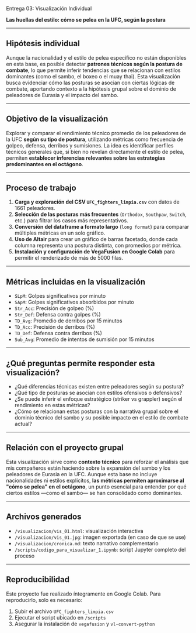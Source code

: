 Entrega 03: Visualización Individual

**Las huellas del estilo: cómo se pelea en la UFC, según la postura**

---

## Hipótesis individual

Aunque la nacionalidad y el estilo de pelea específico no están disponibles en esta base, es posible detectar **patrones técnicos según la postura de combate**, lo que permite inferir tendencias que se relacionan con estilos dominantes (como el sambo, el boxeo o el muay thai). Esta visualización busca evidenciar cómo las posturas se asocian con ciertas lógicas de combate, aportando contexto a la hipótesis grupal sobre el dominio de peleadores de Eurasia y el impacto del sambo.

---

## Objetivo de la visualización

Explorar y comparar el rendimiento técnico promedio de los peleadores de la UFC **según su tipo de postura**, utilizando métricas como frecuencia de golpeo, defensa, derribos y sumisiones. La idea es identificar perfiles técnicos generales que, si bien no revelan directamente el estilo de pelea, permiten **establecer inferencias relevantes sobre las estrategias predominantes en el octágono**.

---

## Proceso de trabajo

1. **Carga y exploración del CSV `UFC_fighters_limpia.csv`** con datos de 1661 peleadores.
2. **Selección de las posturas más frecuentes** (`Orthodox`, `Southpaw`, `Switch`, etc.) para filtrar los casos más representativos.
3. **Conversión del dataframe a formato largo** (`long format`) para comparar múltiples métricas en un solo gráfico.
4. **Uso de Altair** para crear un gráfico de barras facetado, donde cada columna representa una postura distinta, con promedios por métrica.
5. **Instalación y configuración de VegaFusion en Google Colab** para permitir el renderizado de más de 5000 filas.

---

## Métricas incluidas en la visualización

- `SLpM`: Golpes significativos por minuto
- `SApM`: Golpes significativos absorbidos por minuto
- `Str_Acc`: Precisión de golpeo (%)
- `Str_Def`: Defensa contra golpes (%)
- `TD_Avg`: Promedio de derribos por 15 minutos
- `TD_Acc`: Precisión de derribos (%)
- `TD_Def`: Defensa contra derribos (%)
- `Sub_Avg`: Promedio de intentos de sumisión por 15 minutos

---

## ¿Qué preguntas permite responder esta visualización?

- ¿Qué diferencias técnicas existen entre peleadores según su postura?
- ¿Qué tipo de posturas se asocian con estilos ofensivos o defensivos?
- ¿Se puede inferir el enfoque estratégico (striker vs grappler) según el rendimiento en estas métricas?
- ¿Cómo se relacionan estas posturas con la narrativa grupal sobre el dominio técnico del sambo y su posible impacto en el estilo de combate actual?

---

## Relación con el proyecto grupal

Esta visualización sirve como **contexto técnico** para reforzar el análisis que mis compañeros están haciendo sobre la expansión del sambo y los peleadores de Eurasia en la UFC. Aunque esta base no incluye nacionalidades ni estilos explícitos, **las métricas permiten aproximarse al "cómo se pelea" en el octágono**, un punto esencial para entender por qué ciertos estilos —como el sambo— se han consolidado como dominantes.

---

## Archivos generados

- `/visualizacion/vis_01.html`: visualización interactiva
- `/visualizacion/vis_01.jpg`: imagen exportada (en caso de que se use)
- `/visualizacion/cronica.md`: texto narrativo complementario
- `/scripts/codigo_para_visualizar_1.ipynb`: script Jupyter completo del proceso

---

## Reproducibilidad

Este proyecto fue realizado íntegramente en Google Colab. Para reproducirlo, solo es necesario:
1. Subir el archivo `UFC_fighters_limpia.csv`
2. Ejecutar el script ubicado en `/scripts`
3. Asegurar la instalación de `vegafusion` y `vl-convert-python`
